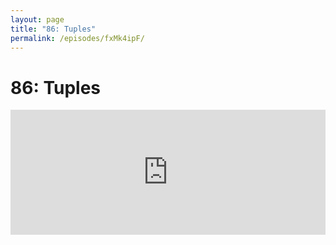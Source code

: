 ```yaml
---
layout: page
title: "86: Tuples"
permalink: /episodes/fxMk4ipF/
---
```


# 86: Tuples

<iframe frameBorder="0" height="200px" scrolling="no" seamless src="https://player.simplecast.com/641073f1-f00c-4303-b83d-140a78ceab87" width="100%" />

<h4>SE-0282 Tuples conform to Equatable, Comparable, and Hashable</h4><ul><li>Acceptance: <a href="https://forums.swift.org/t/accepted-se-0283-tuples-conform-to-equatable-comparable-and-hashable/36658">https://forums.swift.org/t/accepted-se-0283-tuples-conform-to-equatable-comparable-and-hashable/36658</a></li><li>Review: <a href="https://forums.swift.org/t/se-0283-tuples-conform-to-equatable-comparable-and-hashable/36140">https://forums.swift.org/t/se-0283-tuples-conform-to-equatable-comparable-and-hashable/36140</a></li><li>Proposal: <a href="https://github.com/apple/swift-evolution/blob/master/proposals/0283-tuples-are-equatable-comparable-hashable.md">https://github.com/apple/swift-evolution/blob/master/proposals/0283-tuples-are-equatable-comparable-hashable.md</a></li></ul><p>Bow: <a href="https://bow-swift.io">https://bow-swift.io</a></p><h3>👋 Get in Touch</h3><p>We are <a href="https://twitter.com/swift_unwrapped">@swift_unwrapped</a> on twitter. Follow us, ask us a question, let us know what you think of the show! If you want to follow us individually, we're <a href="https://twitter.com/jesse_squires">@jesse_squires</a> and <a href="https://twitter.com/simjp">@simjp</a>.</p><h3>🖤 Leave A Review</h3><p>If you're enjoying the show. The best and easiest way to show your support is by heading over to iTunes and leaving us a review! Not only do you let us know what you like about the show, but you're also helping other Swift language folks find the show.</p><p>Head over to our <a href="https://itunes.apple.com/us/podcast/swift-unwrapped/id1209817203?mt=2">iTunes page</a> to share your opinion of the show!</p>
